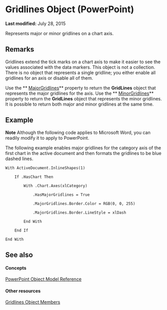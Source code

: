 
# Gridlines Object (PowerPoint)

 **Last modified:** July 28, 2015

Represents major or minor gridlines on a chart axis.

## Remarks

 Gridlines extend the tick marks on a chart axis to make it easier to see the values associated with the data markers. This object is not a collection. There is no object that represents a single gridline; you either enable all gridlines for an axis or disable all of them.

Use the  ** [MajorGridlines](d0ec2384-8503-0198-388c-c74231137bf0.md)** property to return the **GridLines** object that represents the major gridlines for the axis. Use the ** [MinorGridlines](f9e1168d-af71-6876-a289-a9e8d1db38cb.md)** property to return the **GridLines** object that represents the minor gridlines. It is possible to return both major and minor gridlines at the same time.


## Example




 **Note**  Although the following code applies to Microsoft Word, you can readily modify it to apply to PowerPoint.

The following example enables major gridlines for the category axis of the first chart in the active document and then formats the gridlines to be blue dashed lines.




```
With ActiveDocument.InlineShapes(1)

    If .HasChart Then

        With .Chart.Axes(xlCategory)

            .HasMajorGridlines = True

            .MajorGridlines.Border.Color = RGB(0, 0, 255)

            .MajorGridlines.Border.LineStyle = xlDash

        End With

    End If

End With
```


## See also


#### Concepts


 [PowerPoint Object Model Reference](00acd64a-5896-0459-39af-98df2849849e.md)
#### Other resources


 [Gridlines Object Members](17a47519-4ccb-dee1-5c9f-a8c0fad01890.md)
